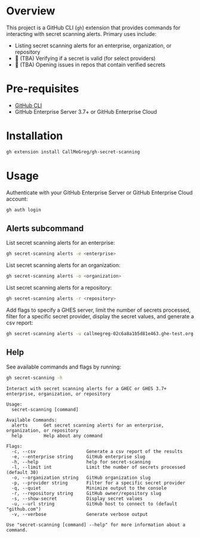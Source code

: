 # Overview
This project is a GitHub CLI (`gh`) extension that provides commands for interacting with secret scanning alerts. Primary uses include:
- Listing secret scanning alerts for an enterprise, organization, or repository
- :construction: (TBA) Verifying if a secret is valid (for select providers)
- :construction: (TBA) Opening issues in repos that contain verified secrets

# Pre-requisites
- [GitHub CLI](https://github.com/cli/cli#installation)
- GitHub Enterprise Server 3.7+ or GitHub Enterprise Cloud

# Installation
```bash
gh extension install CallMeGreg/gh-secret-scanning
```

# Usage
Authenticate with your GitHub Enterprise Server or GitHub Enterprise Cloud account:
```bash
gh auth login
```

## Alerts subcommand
List secret scanning alerts for an enterprise:
```bash
gh secret-scanning alerts -e <enterprise>
```

List secret scanning alerts for an organization:
```bash
gh secret-scanning alerts -o <organization>
```

List secret scanning alerts for a repository:
```bash
gh secret-scanning alerts -r <repository>
```

Add flags to specify a GHES server, limit the number of secrets processed, filter for a specific secret provider, display the secret values, and generate a csv report:
```bash
gh secret-scanning alerts -u callmegreg-02c6a8a1b5d81e463.ghe-test.org -e github -l 100 -p slack -s -c
```

## Help
See available commands and flags by running:
```bash
gh secret-scanning -h
```

```
Interact with secret scanning alerts for a GHEC or GHES 3.7+ enterprise, organization, or repository

Usage:
  secret-scanning [command]

Available Commands:
  alerts      Get secret scanning alerts for an enterprise, organization, or repository
  help        Help about any command

Flags:
  -c, --csv                   Generate a csv report of the results
  -e, --enterprise string     GitHub enterprise slug
  -h, --help                  help for secret-scanning
  -l, --limit int             Limit the number of secrets processed (default 30)
  -o, --organization string   GitHub organization slug
  -p, --provider string       Filter for a specific secret provider
  -q, --quiet                 Minimize output to the console
  -r, --repository string     GitHub owner/repository slug
  -s, --show-secret           Display secret values
  -u, --url string            GitHub host to connect to (default "github.com")
  -v, --verbose               Generate verbose output

Use "secret-scanning [command] --help" for more information about a command.
```